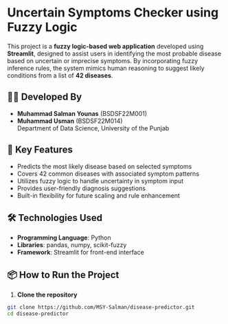 # Uncertain Symptoms Checker using Fuzzy Logic

This project is a **fuzzy logic-based web application** developed using **Streamlit**, designed to assist users in identifying the most probable disease based on uncertain or imprecise symptoms. By incorporating fuzzy inference rules, the system mimics human reasoning to suggest likely conditions from a list of **42 diseases**.

## 👨‍💻 Developed By

- **Muhammad Salman Younas** (BSDSF22M001)  
- **Muhammad Usman** (BSDSF22M014)  
Department of Data Science, University of the Punjab

## 🚀 Key Features

- Predicts the most likely disease based on selected symptoms  
- Covers 42 common diseases with associated symptom patterns  
- Utilizes fuzzy logic to handle uncertainty in symptom input  
- Provides user-friendly diagnosis suggestions  
- Built-in flexibility for future scaling and rule enhancement

## 🛠️ Technologies Used

- **Programming Language**: Python  
- **Libraries**: pandas, numpy, scikit-fuzzy  
- **Framework**: Streamlit for front-end interface  

## 📦 How to Run the Project

1. **Clone the repository**  
```bash
git clone https://github.com/MSY-Salman/disease-predictor.git
cd disease-predictor
